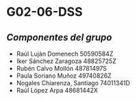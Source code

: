 # G02-06-DSS

## *Componentes del grupo* ##
 * Raúl Luján Domenech 50590584Z
 * Iker Sánchez Zaragoza 48825725Z
 * Rubén Calvo Mollón 48781497S
 * Paula Soriano Muñoz 49740826Z
 * Nogales Chiarenza, Santiago 74011341D
 * Raúl López Arpa 48681442X
